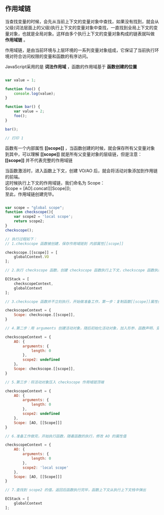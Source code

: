 ## 作用域链

当查找变量的时候，会先从当前上下文的变量对象中查找，如果没有找到，就会从父级(词法层面上的父级)执行上下文的变量对象中查找，一直找到全局上下文的变量对象，也就是全局对象。这样由多个执行上下文的变量对象构成的链表就叫做 **作用域链** 。

作用域链，是由当前环境与上层环境的一系列变量对象组成，它保证了当前执行环境对符合访问权限的变量和函数的有序访问。

JavaScript采用的是 **词法作用域** ，函数的作用域基于 **函数创建的位置**

```js

var value = 1;

function foo() {
    console.log(value);
}

function bar() {
    var value = 2;
    foo();
}

bar();

// 打印 1

```

函数有一个内部属性 **[[scope]]** ，当函数创建的时候，就会保存所有父变量对象到其中，可以理解 **[[scope]]** 就是所有父变量对象的层级链，但是注意： **[[scope]]** 并不代表完整的作用域链

当函数激活时，进入函数上下文，创建 VO/AO 后，就会将活动对象添加到作用链的前端。  
这时候执行上下文的作用域链，我们命名为 Scope：  
Scope = [AO].concat([[Scope]]);  
至此，作用域链创建完毕。

```js

var scope = "global scope";
function checkscope(){
    var scope2 = 'local scope';
    return scope2;
}
checkscope();

// 执行过程如下：
// 1.checkscope 函数被创建，保存作用域链到 内部属性[[scope]]

checkscope.[[scope]] = [
    globalContext.VO
];

// 2.执行 checkscope 函数，创建 checkscope 函数执行上下文，checkscope 函数执行上下文被压入执行上下文栈

ECStack = [
    checkscopeContext,
    globalContext
];

// 3.checkscope 函数并不立刻执行，开始做准备工作，第一步：复制函数[[scope]]属性创建作用域链

checkscopeContext = {
    Scope: checkscope.[[scope]],
}

// 4.第二步：用 arguments 创建活动对象，随后初始化活动对象，加入形参、函数声明、变量声明

checkscopeContext = {
    AO: {
        arguments: {
            length: 0
        },
        scope2: undefined
    }，
    Scope: checkscope.[[scope]],
}

// 5.第三步：将活动对象压入 checkscope 作用域链顶端

checkscopeContext = {
    AO: {
        arguments: {
            length: 0
        },
        scope2: undefined
    },
    Scope: [AO, [[Scope]]]
}

// 6.准备工作做完，开始执行函数，随着函数的执行，修改 AO 的属性值

checkscopeContext = {
    AO: {
        arguments: {
            length: 0
        },
        scope2: 'local scope'
    },
    Scope: [AO, [[Scope]]]
}

// 7.查找到 scope2 的值，返回后函数执行完毕，函数上下文从执行上下文栈中弹出

ECStack = [
    globalContext
];

```